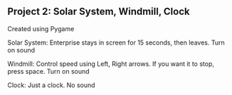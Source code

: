 ## Project 2: Solar System, Windmill, Clock

Created using Pygame

Solar System: Enterprise stays in screen for 15 seconds, then leaves. Turn on sound

Windmill: Control speed using Left, Right arrows. If you want it to stop, press space. Turn on sound

Clock: Just a clock. No sound
